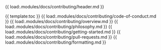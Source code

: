 <!-- ⚠️ This README has been generated from the file(s) ".common/docs/blueprint-contributing.md" ⚠️-->{{ load:.modules/docs/contributing/header.md }}
{{ template:toc }}
{{ load:.modules/docs/contributing/code-of-conduct.md }}
{{ load:.modules/docs/contributing/overview.md }}
{{ load:.modules/docs/contributing/philosophy.md }}
{{ load:.modules/docs/contributing/getting-started.md }}
{{ load:.modules/docs/contributing/pull-requests.md }}
{{ load:.modules/docs/contributing/formatting.md }}
